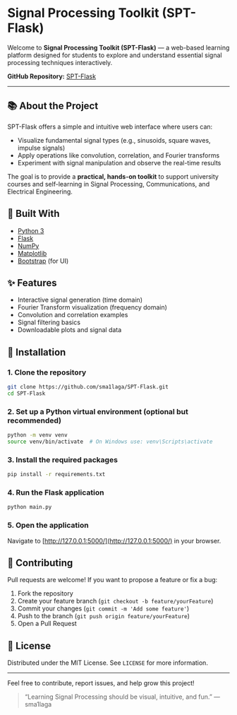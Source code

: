 # Signal Processing Toolkit (SPT-Flask)

Welcome to **Signal Processing Toolkit (SPT-Flask)** — a web-based learning platform designed for students to explore and understand essential signal processing techniques interactively.

**GitHub Repository:** [SPT-Flask](https://github.com/sma1laga/SPT-Flask)

---

## 📚 About the Project

SPT-Flask offers a simple and intuitive web interface where users can:

- Visualize fundamental signal types (e.g., sinusoids, square waves, impulse signals)
- Apply operations like convolution, correlation, and Fourier transforms
- Experiment with signal manipulation and observe the real-time results

The goal is to provide a **practical, hands-on toolkit** to support university courses and self-learning in Signal Processing, Communications, and Electrical Engineering.


## 🔧 Built With

- [Python 3](https://www.python.org/)
- [Flask](https://flask.palletsprojects.com/)
- [NumPy](https://numpy.org/)
- [Matplotlib](https://matplotlib.org/)
- [Bootstrap](https://getbootstrap.com/) (for UI)


## ✨ Features

- Interactive signal generation (time domain)
- Fourier Transform visualization (frequency domain)
- Convolution and correlation examples
- Signal filtering basics
- Downloadable plots and signal data


## 🔄 Installation

### 1. Clone the repository
```bash
git clone https://github.com/sma1laga/SPT-Flask.git
cd SPT-Flask
```

### 2. Set up a Python virtual environment (optional but recommended)
```bash
python -m venv venv
source venv/bin/activate  # On Windows use: venv\Scripts\activate
```

### 3. Install the required packages
```bash
pip install -r requirements.txt
```

### 4. Run the Flask application
```bash
python main.py
```

### 5. Open the application
Navigate to [http://127.0.0.1:5000/](http://127.0.0.1:5000/) in your browser.


## 🚀 Contributing
Pull requests are welcome! If you want to propose a feature or fix a bug:

1. Fork the repository
2. Create your feature branch (`git checkout -b feature/yourFeature`)
3. Commit your changes (`git commit -m 'Add some feature'`)
4. Push to the branch (`git push origin feature/yourFeature`)
5. Open a Pull Request

## 👤 License
Distributed under the MIT License. See `LICENSE` for more information.

---

Feel free to contribute, report issues, and help grow this project!

> “Learning Signal Processing should be visual, intuitive, and fun.” — sma1laga
